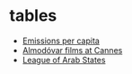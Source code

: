 # tables

- [Emissions per capita](https://github.com/rcatlord/tables/blob/main/emissions-per-capita/tbl.png)
- [Almodóvar films at Cannes](https://github.com/rcatlord/tables/blob/main/films/tbl.png)
- [League of Arab States](https://github.com/rcatlord/tables/blob/main/arab-league/tbl.png)

